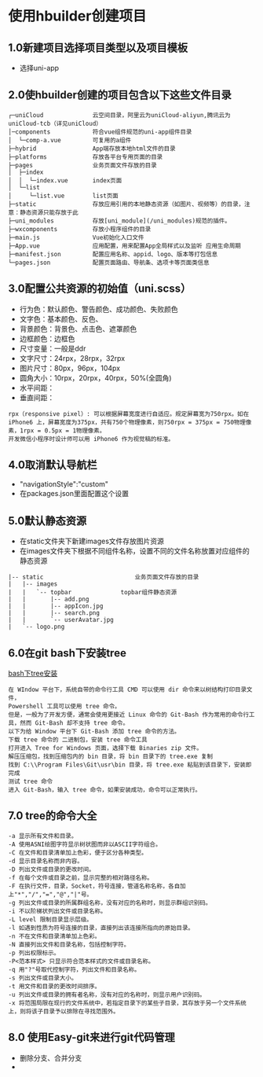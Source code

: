 # 使用hbuilder创建项目
## 1.0新建项目选择项目类型以及项目模板
* 选择uni-app

## 2.0使hbuilder创建的项目包含以下这些文件目录
```
┌─uniCloud              云空间目录，阿里云为uniCloud-aliyun,腾讯云为uniCloud-tcb（详见uniCloud）
│─components            符合vue组件规范的uni-app组件目录
│  └─comp-a.vue         可复用的a组件
├─hybrid                App端存放本地html文件的目录
├─platforms             存放各平台专用页面的目录
├─pages                 业务页面文件存放的目录
│  ├─index
│  │  └─index.vue       index页面
│  └─list
│     └─list.vue        list页面
├─static                存放应用引用的本地静态资源（如图片、视频等）的目录，注意：静态资源只能存放于此
├─uni_modules           存放[uni_module](/uni_modules)规范的插件。
├─wxcomponents          存放小程序组件的目录
├─main.js               Vue初始化入口文件
├─App.vue               应用配置，用来配置App全局样式以及监听 应用生命周期
├─manifest.json         配置应用名称、appid、logo、版本等打包信息
└─pages.json            配置页面路由、导航条、选项卡等页面类信息
```
## 3.0配置公共资源的初始值（uni.scss）
* 行为色：默认颜色、警告颜色、成功颜色、失败颜色
* 文字色：基本颜色、反色、
* 背景颜色：背景色、点击色、遮罩颜色
* 边框颜色：边框色
* 尺寸变量：一般是ddr
* 文字尺寸：24rpx，28rpx，32rpx
* 图片尺寸：80px，96px，104px
* 圆角大小：10rpx，20rpx，40rpx，50%(全圆角)
* 水平间距：
* 垂直间距：
```
rpx（responsive pixel）: 可以根据屏幕宽度进行自适应。规定屏幕宽为750rpx。如在 iPhone6 上，屏幕宽度为375px，共有750个物理像素，则750rpx = 375px = 750物理像素，1rpx = 0.5px = 1物理像素。
开发微信小程序时设计师可以用 iPhone6 作为视觉稿的标准。
```
## 4.0取消默认导航栏
* 	"navigationStyle":"custom"
* 	在packages.json里面配置这个设置
## 5.0默认静态资源
*  在static文件夹下新建images文件存放图片资源
*  在images文件夹下根据不同组件名称，设置不同的文件名称放置对应组件的静态资源
```
|-- static							业务页面文件存放的目录
|   |-- images
|   |   `-- topbar				topbar组件静态资源
|   |       |-- add.png
|   |       |-- appIcon.jpg
|   |       |-- search.png
|   |       `-- userAvatar.jpg
|   `-- logo.png
```
## 6.0在git bash下安装tree
[bash下tree安装](https://www.jianshu.com/p/32ba82d84680)

```
在 WIndow 平台下，系统自带的命令行工具 CMD 可以使用 dir 命令来以树结构打印目录文件，
Powershell 工具可以使用 tree 命令。
但是，一般为了开发方便，通常会使用更接近 Linux 命令的 Git-Bash 作为常用的命令行工具，然而 Git-Bash 却不支持 tree 命令。
以下为给 Window 平台下 Git-Bash 添加 tree 命令的方法。
下载 tree 命令的 二进制包，安装 tree 命令工具
打开进入 Tree for Windows 页面，选择下载 Binaries zip 文件。
解压压缩包，找到压缩包内的 bin 目录，将 bin 目录下的 tree.exe 复制
找到 C:\\Program Files\Git\usr\bin 目录，将 tree.exe 粘贴到该目录下，安装即完成
测试 tree 命令
进入 Git-Bash，输入 tree 命令，如果安装成功，命令可以正常执行。
```
## 7.0 tree的命令大全
```
-a 显示所有文件和目录。
-A 使用ASNI绘图字符显示树状图而非以ASCII字符组合。
-C 在文件和目录清单加上色彩，便于区分各种类型。
-d 显示目录名称而非内容。
-D 列出文件或目录的更改时间。
-f 在每个文件或目录之前，显示完整的相对路径名称。
-F 在执行文件，目录，Socket，符号连接，管道名称名称，各自加上"*","/","=","@","|"号。
-g 列出文件或目录的所属群组名称，没有对应的名称时，则显示群组识别码。
-i 不以阶梯状列出文件或目录名称。
-L level 限制目录显示层级。
-l 如遇到性质为符号连接的目录，直接列出该连接所指向的原始目录。
-n 不在文件和目录清单加上色彩。
-N 直接列出文件和目录名称，包括控制字符。
-p 列出权限标示。
-P<范本样式> 只显示符合范本样式的文件或目录名称。
-q 用"?"号取代控制字符，列出文件和目录名称。
-s 列出文件或目录大小。
-t 用文件和目录的更改时间排序。
-u 列出文件或目录的拥有者名称，没有对应的名称时，则显示用户识别码。
-x 将范围局限在现行的文件系统中，若指定目录下的某些子目录，其存放于另一个文件系统上，则将该子目录予以排除在寻找范围外。
```
## 8.0 使用Easy-git来进行git代码管理
* 删除分支、合并分支
* 